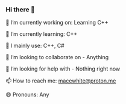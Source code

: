 ### Hi there 👋


  
 🔭 I’m currently working on: Learning C++
 
 🌱 I’m currently learning: C++
 
 🧠 I mainly use: C++, C#
 
 👯 I’m looking to collaborate on - Anything
 
 🤔 I’m looking for help with - Nothing right now
 
 📫 How to reach me: macewhite@proton.me
 
 😄 Pronouns: Any
